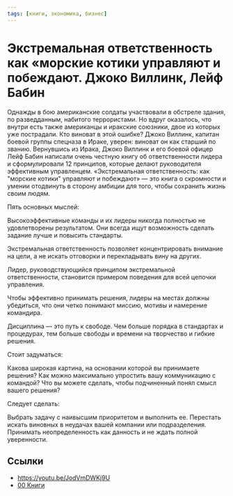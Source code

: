 ```yaml
---
tags: [книги, экономика, бизнес]
---
```

# Экстремальная ответственность как «морские котики управляют и побеждают. Джоко Виллинк, Лейф Бабин

Однажды в бою американские солдаты участвовали в обстреле здания, по разведданным, набитого террористами. Но вдруг оказалось, что внутри есть также американцы и иракские союзники, двое из которых уже пострадали. Кто виноват в этой ошибке? Джоко Виллинк, капитан боевой группы спецназа в Ираке, уверен: виноват он как старший по званию. Вернувшись из Ирака, Джоко Виллинк и его боевой офицер Лейф Бабин написали очень честную книгу об ответственности лидера и сформулировали 12 принципов, которые делают руководителя эффективным управленцем. «Экстремальная ответственность: как "морские котики" управляют и побеждают» — это книга о скромности и умении отодвинуть в сторону амбиции для того, чтобы сохранить жизнь своим людям.

Пять основных мыслей:

Высокоэффективные команды и их лидеры никогда полностью не удовлетворены результатом. Они всегда ищут возможность сделать задание лучше и повысить стандарты.

Экстремальная ответственность позволяет концентрировать внимание на цели, а не искать отговорки и перекладывать вину на других.

Лидер, руководствующийся принципом экстремальной ответственности, становится примером поведения для всей цепочки управления.

Чтобы эффективно принимать решения, лидеры на местах должны убедиться, что они четко понимают миссию, мотивы и намерение командира.

Дисциплина — это путь к свободе. Чем больше порядка в стандартах и процедурах, тем больше свободы и времени на творчество и гибкие решения.

Стоит задуматься:

Какова широкая картина, на основании которой вы принимаете решения? Как можно максимально упростить вашу коммуникацию с командой? Что вы можете сделать, чтобы подчиненный понял смысл вашего решения?

Следует сделать:

Выбрать задачу с наивысшим приоритетом и выполнить ее. Перестать искать виновных в неудачах вашей компании или подразделения. Принимать неопределенность как данность и не ждать полной уверенности.

## Ссылки

* <https://youtu.be/JodVmDWKj9U>
* [00 Книги](00%20%D0%9A%D0%BD%D0%B8%D0%B3%D0%B8.md)
